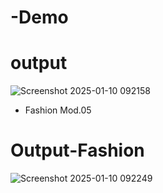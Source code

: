 # -Demo
# output
![Screenshot 2025-01-10 092158](https://github.com/user-attachments/assets/87e3a67c-317c-4f34-b752-d8c935e5db84)
* Fashion Mod.05
# Output-Fashion
![Screenshot 2025-01-10 092249](https://github.com/user-attachments/assets/0cb8c36e-029b-488f-8b72-a1a9e68ebae1)
